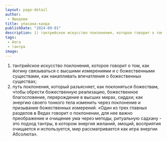 ```yaml
---
layout: page-detail
author:
 - Яшодеви
title: упасана-канда
publishDate: "2024-09-01"
description: 1) тантрийское искусство поклонения, которое говорит о том, как йогину связываться с высшими измерениями и с божественными существами, как накапливать впечатления о божественных существах;
tags:
 - йога
 - тантра
image: 
---
```


1) тантрийское искусство поклонения, которое говорит о том, как йогину связываться с высшими измерениями и с божественными существами, как накапливать впечатления о божественных существах;
2) путь поклонения, который разъясняет, как поклоняться божествам, чтобы обрести божественную реализацию, божественное благословение, перерождение в высших мирах, сиддхи; как энергию своего тонкого тела изменить через поклонение и призывание божественных измерений.
 «Один из трех главных разделов в Ведах говорит о поклонении, для нее важно преображение и очищение ума через методы, ритуальную садхану - это подход тантры, в котором энергия желаний, эмоций, восприятия очищается и используется, мир рассматривается как игра энергии Абсолюта».

